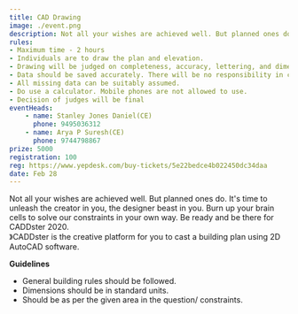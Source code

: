 ```yaml
---
title: CAD Drawing
image: ./event.png
description: Not all your wishes are achieved well. But planned ones do. It's time to unleash the creator in you, the designer beast in you. Burn up your brain cells to solve our constraints in your own way. Be ready and be there for CADDster 2020.》CADDster is the creative platform for you to cast a building plan using 2D AutoCAD software.
rules: 
- Maximum time - 2 hours 
- Individuals are to draw the plan and elevation.
- Drawing will be judged on completeness, accuracy, lettering, and dimensioning, marking, neatness.
- Data should be saved accurately. There will be no responsibility in case of power failure.
- All missing data can be suitably assumed.
- Do use a calculator. Mobile phones are not allowed to use.
- Decision of judges will be final
eventHeads:
    - name: Stanley Jones Daniel(CE)
      phone: 9495036312
    - name: Arya P Suresh(CE)
      phone: 9744798867
prize: 5000
registration: 100
reg: https://www.yepdesk.com/buy-tickets/5e22bedce4b022450dc34daa
date: Feb 28
---
```

Not all your wishes are achieved well. But planned ones do. It's time to unleash the creator in you, the designer beast in you. Burn up your brain cells to solve our constraints in your own way. Be ready and be there for CADDster 2020.   
》CADDster is the creative platform for you to cast a building plan using 2D AutoCAD software.

**Guidelines**
  
  
- General building rules should be followed.
- Dimensions should be in standard units.
- Should be as per the given area in the question/ constraints.
